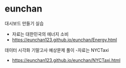 # eunchan

대시보드 만들기 실습
- 자료는 대한민국의 에너지 소비
- <https://eunchan123.github.io/eunchan/Energy.html>

데이터 시각화 기말고사 예상문제 풀이
-자료는 NYCTaxi
- <https://eunchan123.github.io/eunchan/NYCTaxi.html>